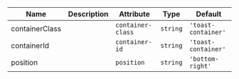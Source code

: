 <!--
SPDX-FileCopyrightText: 2022 Siemens AG

SPDX-License-Identifier: MIT
-->

| Name       | Description                   | Attribute        | Type                                      | Default             |
|------------|-------------------------------|------------------|-------------------------------------------|---------------------|
|containerClass|  | `container-class` | `string` | `'toast-container'` |
|containerId|  | `container-id` | `string` | `'toast-container'` |
|position|  | `position` | `string` | `'bottom-right'` |
